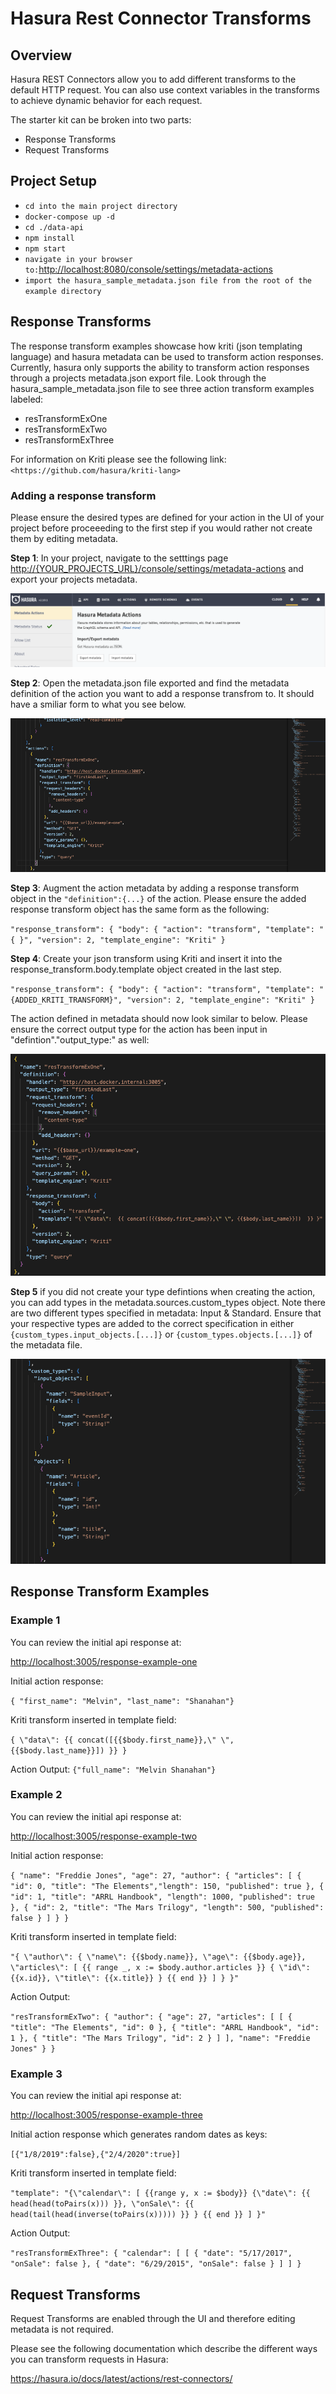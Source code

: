 # Hasura Rest Connector Transforms

## Overview

Hasura REST Connectors allow you to add different transforms to the default HTTP
request. You can also use context variables in the transforms to achieve dynamic
behavior for each request.

The starter kit can be broken into two parts:

- Response Transforms
- Request Transforms

## Project Setup

- `cd into the main project directory`
- `docker-compose up -d`
- `cd ./data-api`
- `npm install`
- `npm start`
- `navigate in your browser to:`<http://localhost:8080/console/settings/metadata-actions>
- `import the hasura_sample_metadata.json file from the root of the example directory`

## Response Transforms

The response transform examples showcase how kriti (json templating language)
and hasura metadata can be used to transform action responses. Currently, hasura
only supports the ability to transform action responses through a projects
metadata.json export file. Look through the hasura_sample_metadata.json file to
see three action transform examples labeled:

- resTransformExOne
- resTransformExTwo
- resTransformExThree

For information on Kriti please see the following link:
`<https://github.com/hasura/kriti-lang>`

### Adding a response transform

Please ensure the desired types are defined for your action in the UI of your
project before proceeeding to the first step if you would rather not create them
by editing metadata.

**Step 1**: In your project, navigate to the setttings page
<http://{YOUR_PROJECTS_URL}/console/settings/metadata-actions> and export your
projects metadata.

![hasura project settings page](./static-images/add_response_step_1.png?raw=true)

**Step 2**: Open the metadata.json file exported and find the metadata
definition of the action you want to add a response transfrom to. It should have
a smiliar form to what you see below.

![hasura project json metadata action](./static-images/add_response_step_2.png?raw=true)

**Step 3**: Augment the action metadata by adding a response transform object in
the `"definition":{...}` of the action. Please ensure the added response
transform object has the same form as the following:

`"response_transform": { "body": { "action": "transform", "template": "{ }", "version": 2, "template_engine": "Kriti" }`

**Step 4**: Create your json transform using Kriti and insert it into the
response_transform.body.template object created in the last step.

`"response_transform": { "body": { "action": "transform", "template": "{ADDED_KRITI_TRANSFORM}", "version": 2, "template_engine": "Kriti" }`

The action defined in metadata should now look similar to below. Please ensure
the correct output type for the action has been input in
"defintion"."output_type:" as well:

![hasura project metadata with added transform](./static-images/add_response_step_4.png?raw=true)

**Step 5** if you did not create your type defintions when creating the action,
you can add types in the metadata.sources.custom_types object. Note there are
two different types specified in metadata: Input & Standard. Ensure that your
respective types are added to the correct specification in either
`{custom_types.input_objects.[...]}` or `{custom_types.objects.[...]}` of the
metadata file.

![hasura project metadata type definition](./static-images/add_response_step_5.png?raw=true)

## Response Transform Examples

### Example 1

You can review the initial api response at:

<http://localhost:3005/response-example-one>

Initial action response:

`{ "first_name": "Melvin", "last_name": "Shanahan"}`

Kriti transform inserted in template field:

`{ \"data\": {{ concat([{{$body.first_name}},\" \", {{$body.last_name}}]) }} }`

Action Output: `{"full_name": "Melvin Shanahan"}`

### Example 2

You can review the initial api response at:

<http://localhost:3005/response-example-two>

Initial action response:

`{ "name": "Freddie Jones", "age": 27, "author": { "articles": [ { "id": 0, "title": "The Elements","length": 150, "published": true }, { "id": 1, "title": "ARRL Handbook", "length": 1000, "published": true }, { "id": 2, "title": "The Mars Trilogy", "length": 500, "published": false } ] } }`

Kriti transform inserted in template field:

`"{ \"author\": { \"name\": {{$body.name}}, \"age\": {{$body.age}}, \"articles\": [ {{ range _, x := $body.author.articles }} { \"id\": {{x.id}}, \"title\": {{x.title}} } {{ end }} ] } }"`

Action Output:

`"resTransformExTwo": { "author": { "age": 27, "articles": [ [ { "title": "The Elements", "id": 0 }, { "title": "ARRL Handbook", "id": 1 }, { "title": "The Mars Trilogy", "id": 2 } ] ], "name": "Freddie Jones" } }`

### Example 3

You can review the initial api response at:

<http://localhost:3005/response-example-three>

Initial action response which generates random dates as keys:

`[{"1/8/2019":false},{"2/4/2020":true}]`

Kriti transform inserted in template field:

`"template": "{\"calendar\": [ {{range y, x := $body}} {\"date\": {{ head(head(toPairs(x))) }}, \"onSale\": {{ head(tail(head(inverse(toPairs(x))))) }} } {{ end }} ] }"`

Action Output:

`"resTransformExThree": { "calendar": [ [ { "date": "5/17/2017", "onSale": false }, { "date": "6/29/2015", "onSale": false } ] ] }`

## Request Transforms

Request Transforms are enabled through the UI and therefore editing metadata is
not required.

Please see the following documentation which describe the different ways you can
transform requests in Hasura:

<https://hasura.io/docs/latest/actions/rest-connectors/>
